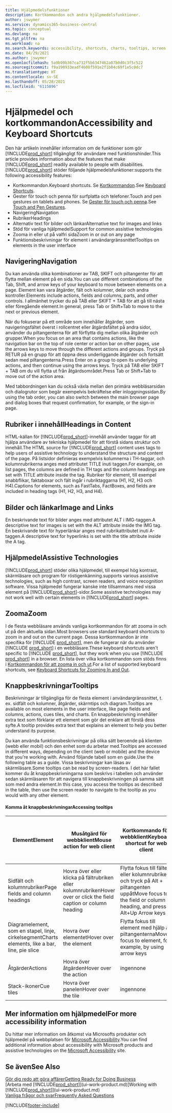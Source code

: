 ```yaml
---
title: Hjälpmedelsfunktioner
description: Kortkommandon och andra hjälpmedelsfunktioner.
author: jswymer
ms.service: dynamics365-business-central
ms.topic: conceptual
ms.devlang: na
ms.tgt_pltfrm: na
ms.workload: na
ms.search.keywords: accessibility, shortcuts, charts, tooltips, screen reader
ms.date: 04/29/2021
ms.author: jswymer
ms.openlocfilehash: 5a9b99b367ca732f5b6347462a07b0d0c3f5c522
ms.sourcegitcommit: f9a190933eadf4608f591e2f1b04c69f1e5c0dc7
ms.translationtype: HT
ms.contentlocale: sv-SE
ms.lasthandoff: 05/28/2021
ms.locfileid: "6115896"
---
```

# <a name="accessibility-and-keyboard-shortcuts"></a><span data-ttu-id="9e88a-103">Hjälpmedel och kortkommandon</span><span class="sxs-lookup"><span data-stu-id="9e88a-103">Accessibility and Keyboard Shortcuts</span></span>

<span data-ttu-id="9e88a-104">Den här artikeln innehåller information om de funktioner som gör [!INCLUDE[prod_short](includes/prod_short.md)] tillgängligt för användare med funktionshinder.</span><span class="sxs-lookup"><span data-stu-id="9e88a-104">This article provides information about the features that make [!INCLUDE[prod_short](includes/prod_short.md)] readily available to people with disabilities.</span></span> [!INCLUDE[prod_short](includes/prod_short.md)] <span data-ttu-id="9e88a-105">stöder följande hjälpmedelsfunktioner:</span><span class="sxs-lookup"><span data-stu-id="9e88a-105">supports the following accessibility features:</span></span>  

- <span data-ttu-id="9e88a-106">Kortkommandon.</span><span class="sxs-lookup"><span data-stu-id="9e88a-106">Keyboard shortcuts.</span></span> <span data-ttu-id="9e88a-107">Se [Kortkommandon](keyboard-shortcuts.md).</span><span class="sxs-lookup"><span data-stu-id="9e88a-107">See [Keyboard Shortcuts](keyboard-shortcuts.md).</span></span>
- <span data-ttu-id="9e88a-108">Gester för touch och penna för surfplatta och telefoner.</span><span class="sxs-lookup"><span data-stu-id="9e88a-108">Touch and pen gestures on tablets and phones.</span></span> <span data-ttu-id="9e88a-109">Se [Gester för touch och penna](touch-gestures.md).</span><span class="sxs-lookup"><span data-stu-id="9e88a-109">See [Touch and Pen Gestures](touch-gestures.md).</span></span>
- <span data-ttu-id="9e88a-110">Navigering</span><span class="sxs-lookup"><span data-stu-id="9e88a-110">Navigation</span></span>  
- <span data-ttu-id="9e88a-111">Rubriker</span><span class="sxs-lookup"><span data-stu-id="9e88a-111">Headings</span></span>  
- <span data-ttu-id="9e88a-112">Alternativ text för bilder och länkar</span><span class="sxs-lookup"><span data-stu-id="9e88a-112">Alternative text for images and links</span></span>  
- <span data-ttu-id="9e88a-113">Stöd för vanliga hjälpmedel</span><span class="sxs-lookup"><span data-stu-id="9e88a-113">Support for common assistive technologies</span></span> 
- <span data-ttu-id="9e88a-114">Zooma in eller ut på valfri sida</span><span class="sxs-lookup"><span data-stu-id="9e88a-114">Zoom in or out on any page</span></span>
- <span data-ttu-id="9e88a-115">Funktionsbeskrivningar för element i användargränssnittet</span><span class="sxs-lookup"><span data-stu-id="9e88a-115">Tooltips on elements in the user interface</span></span>

## <a name="navigation"></a><a name="Navigation"></a> <span data-ttu-id="9e88a-116">Navigering</span><span class="sxs-lookup"><span data-stu-id="9e88a-116">Navigation</span></span>
  
<span data-ttu-id="9e88a-117">Du kan använda olika kombinationer av TAB, SKIFT och piltangenter för att flytta mellan element på en sida.</span><span class="sxs-lookup"><span data-stu-id="9e88a-117">You can use different combinations of the Tab, Shift, and arrow keys of your keyboard to move between elements on a page.</span></span> <span data-ttu-id="9e88a-118">Element kan vara åtgärder, fält och kolumner, delar och andra kontroller.</span><span class="sxs-lookup"><span data-stu-id="9e88a-118">Elements include actions, fields and columns, parts, and other controls.</span></span> <span data-ttu-id="9e88a-119">I allmänhet trycker du på TAB eller SKIFT + TAB för att gå till nästa eller föregående element.</span><span class="sxs-lookup"><span data-stu-id="9e88a-119">In general, press Tab or Shift+Tab to move to the next or previous element.</span></span>

<span data-ttu-id="9e88a-120">När du fokuserar på ett område som innehåller åtgärder, som navigeringsfältet överst i rollcentret eller åtgärdsfältet på andra sidor, använder du piltangenterna för att förflytta dig mellan olika åtgärder och grupper.</span><span class="sxs-lookup"><span data-stu-id="9e88a-120">When you focus on an area that contains actions, like the navigation bar on the top of role center or action bar on other pages, use the arrows keys to move through the different actions and groups.</span></span> <span data-ttu-id="9e88a-121">Tryck på RETUR på en grupp för att öppna dess underliggande åtgärder och fortsätt sedan med piltangenterna.</span><span class="sxs-lookup"><span data-stu-id="9e88a-121">Press Enter on a group to open its underlying actions, and then continue using the arrows keys.</span></span> <span data-ttu-id="9e88a-122">Tryck på TAB eller SKIFT + TAB om du vill flytta ut från åtgärdsområdet.</span><span class="sxs-lookup"><span data-stu-id="9e88a-122">Press Tab or Shift+Tab to move out of the action area.</span></span>

<span data-ttu-id="9e88a-123">Med tabbordningen kan du också växla mellan den primära webbläsarsidan och dialogrutor som begär exempelvis bekräftelse eller inloggningssidan.</span><span class="sxs-lookup"><span data-stu-id="9e88a-123">By using the tab order, you can also switch between the main browser page and dialog boxes that request confirmation, for example, or the sign-in page.</span></span>  

## <a name="headings-in-content"></a><a name="Headings"></a> <span data-ttu-id="9e88a-124">Rubriker i innehåll</span><span class="sxs-lookup"><span data-stu-id="9e88a-124">Headings in Content</span></span>

<span data-ttu-id="9e88a-125">HTML-källan för [!INCLUDE[prod_short](includes/prod_short.md)]-innehåll använder taggar för att hjälpa användare av tekniska hjälpmedel för att förstå sidans struktur och innehåll.</span><span class="sxs-lookup"><span data-stu-id="9e88a-125">The HTML source for [!INCLUDE[prod_short](includes/prod_short.md)] content uses tags to help users of assistive technology to understand the structure and content of the page.</span></span> <span data-ttu-id="9e88a-126">På listsidor definieras exempelvis kolumnerna i TH-taggar, och kolumnrubrikerna anges med attributet TITLE inuti taggen.</span><span class="sxs-lookup"><span data-stu-id="9e88a-126">For example, on list pages, the columns are defined in TH tags and the column headings are set with TITLE attribute inside the tag.</span></span> <span data-ttu-id="9e88a-127">Rubriker för element, till exempel snabbflikar, faktaboxar och fält ingår i rubriktaggarna (H1, H2, H3 och H4).</span><span class="sxs-lookup"><span data-stu-id="9e88a-127">Captions for elements, such as FastTabs, FactBoxes, and fields are included in heading tags (H1, H2, H3, and H4).</span></span>  

## <a name="image-and-links"></a><a name="Images"></a> <span data-ttu-id="9e88a-128">Bilder och länkar</span><span class="sxs-lookup"><span data-stu-id="9e88a-128">Image and Links</span></span>

<span data-ttu-id="9e88a-129">En beskrivande text för bilder anges med attributet ALT i IMG-taggen.</span><span class="sxs-lookup"><span data-stu-id="9e88a-129">A descriptive text for images is set with the ALT attribute inside the IMG tag.</span></span> <span data-ttu-id="9e88a-130">En beskrivande text för hyperlänkar anges med rubrikattributet inuti A-taggen.</span><span class="sxs-lookup"><span data-stu-id="9e88a-130">A descriptive text for hyperlinks is set with the title attribute inside the A tag.</span></span>  

## <a name="assistive-technologies"></a><a name="AssistiveTech"></a> <span data-ttu-id="9e88a-131">Hjälpmedel</span><span class="sxs-lookup"><span data-stu-id="9e88a-131">Assistive Technologies</span></span>

[!INCLUDE[prod_short](includes/prod_short.md)] <span data-ttu-id="9e88a-132">stöder olika hjälpmedel, till exempel hög kontrast, skärmläsare och program för röstigenkänning.</span><span class="sxs-lookup"><span data-stu-id="9e88a-132">supports various assistive technologies, such as high contrast, screen readers, and voice recognition software.</span></span> <span data-ttu-id="9e88a-133">Vissa hjälpmedel fungerar kanske inte tillsammans med vissa element på [!INCLUDE[prod_short](includes/prod_short.md)]-sidor.</span><span class="sxs-lookup"><span data-stu-id="9e88a-133">Some assistive technologies may not work well with certain elements in [!INCLUDE[prod_short](includes/prod_short.md)] pages.</span></span>  

## <a name="zoom"></a><a name="zoom"></a> <span data-ttu-id="9e88a-134">Zooma</span><span class="sxs-lookup"><span data-stu-id="9e88a-134">Zoom</span></span>

<span data-ttu-id="9e88a-135">I de flesta webbläsare används vanliga kortkommandon för att zooma in och ut på den aktuella sidan.</span><span class="sxs-lookup"><span data-stu-id="9e88a-135">Most browsers use standard keyboard shortcuts to zoom in and out on the current page.</span></span> <span data-ttu-id="9e88a-136">Dessa kortkommandon är inte specifika för [!INCLUDE [prod_short](includes/prod_short.md)], men de fungerar när du använder [!INCLUDE [prod_short](includes/prod_short.md)] i en webbläsare.</span><span class="sxs-lookup"><span data-stu-id="9e88a-136">These keyboard shortcuts aren't specific to [!INCLUDE [prod_short](includes/prod_short.md)], but they work when you use [!INCLUDE [prod_short](includes/prod_short.md)] in a browser.</span></span> <span data-ttu-id="9e88a-137">En lista över vilka kortkommandon som stöds finns i [Kortkommandon för att zooma in och ut](keyboard-shortcuts.md#zoomshortcuts).</span><span class="sxs-lookup"><span data-stu-id="9e88a-137">For a list of supported keyboard shortcuts, see [Keyboard Shortcuts for Zooming In and Out](keyboard-shortcuts.md#zoomshortcuts).</span></span>

## <a name="tooltips"></a><span data-ttu-id="9e88a-138">Knappbeskrivningar</span><span class="sxs-lookup"><span data-stu-id="9e88a-138">Tooltips</span></span>

<span data-ttu-id="9e88a-139">Beskrivningar är tillgängliga för de flesta element i användargränssnittet, t. ex. sidfält och kolumner, åtgärder, skärmtips och diagram.</span><span class="sxs-lookup"><span data-stu-id="9e88a-139">Tooltips are available on most elements in the user interface, like page fields and columns, actions, cues tiles, and charts.</span></span> <span data-ttu-id="9e88a-140">En knappbeskrivning innehåller extra text som förklarar ett element som gör det enklare att förstå dess syfte.</span><span class="sxs-lookup"><span data-stu-id="9e88a-140">A tooltip provides extra text that explains an element to help you better understand its purpose.</span></span> 

<span data-ttu-id="9e88a-141">Du kan använda funktionsbeskrivningar på olika sätt beroende på klienten (webb eller mobil) och den enhet som du arbetar med.</span><span class="sxs-lookup"><span data-stu-id="9e88a-141">Tooltips are accessed in different ways, depending on the client (web or mobile) and the device that you're working with.</span></span> <span data-ttu-id="9e88a-142">Använd följande tabell som en guide.</span><span class="sxs-lookup"><span data-stu-id="9e88a-142">Use the following table as a guide.</span></span> <span data-ttu-id="9e88a-143">Vissa beskrivningar kan läsas av skärmläsare.</span><span class="sxs-lookup"><span data-stu-id="9e88a-143">Some tooltips can be read by screen-readers.</span></span> <span data-ttu-id="9e88a-144">I det här fallet kommer du åt knappbeskrivningarna som beskrivs i tabellen och använder sedan skärmläsaren för att navigera till knappbeskrivningen på samma sätt som med andra element.</span><span class="sxs-lookup"><span data-stu-id="9e88a-144">In this case, you access the tooltips as described in the table, then use the screen reader to navigate to the tooltip as you would with any other element.</span></span>

#### <a name="accessing-tooltips"></a><span data-ttu-id="9e88a-145">Komma åt knappbeskrivningar</span><span class="sxs-lookup"><span data-stu-id="9e88a-145">Accessing tooltips</span></span>

|<span data-ttu-id="9e88a-146">Element</span><span class="sxs-lookup"><span data-stu-id="9e88a-146">Element</span></span>|<span data-ttu-id="9e88a-147">Musåtgärd för webbklient</span><span class="sxs-lookup"><span data-stu-id="9e88a-147">Mouse action for web client</span></span>|<span data-ttu-id="9e88a-148">Kortkommando för webbklient</span><span class="sxs-lookup"><span data-stu-id="9e88a-148">Keyboard shortcut for web client</span></span>|<span data-ttu-id="9e88a-149">Tryckgester på surfplatta/telefon för mobilapp</span><span class="sxs-lookup"><span data-stu-id="9e88a-149">Touch gesture on tablet/phone for mobile app</span></span>|<span data-ttu-id="9e88a-150">Stöd för skärmläsare</span><span class="sxs-lookup"><span data-stu-id="9e88a-150">Screen reader support</span></span>|
|-------|-----------------|------------|--------------------------|---------------------|
|<span data-ttu-id="9e88a-151">Sidfält och kolumnrubriker</span><span class="sxs-lookup"><span data-stu-id="9e88a-151">Page fields and column headings</span></span>|<span data-ttu-id="9e88a-152">Hovra över eller klicka på fältrubriken eller kolumnrubriken</span><span class="sxs-lookup"><span data-stu-id="9e88a-152">Hover over or click the field caption or column heading</span></span>|<span data-ttu-id="9e88a-153">Flytta fokus till fältet eller kolumnrubriken och tryck på Alt + piltangenten uppåt</span><span class="sxs-lookup"><span data-stu-id="9e88a-153">Move focus to the field or column heading, and press Alt+Up Arrow keys</span></span>|<span data-ttu-id="9e88a-154">Tryck på fältrubriken</span><span class="sxs-lookup"><span data-stu-id="9e88a-154">Tap the field caption</span></span> |<span data-ttu-id="9e88a-155">ja</span><span class="sxs-lookup"><span data-stu-id="9e88a-155">yes</span></span>|
|<span data-ttu-id="9e88a-156">Diagramelement, som en stapel, linje, cirkelsegment</span><span class="sxs-lookup"><span data-stu-id="9e88a-156">Charts elements, like a bar, line, pie slice</span></span>|<span data-ttu-id="9e88a-157">Hovra över elementet</span><span class="sxs-lookup"><span data-stu-id="9e88a-157">Hover over the element</span></span>|<span data-ttu-id="9e88a-158">Flytta fokus till element med hjälp av piltangenterna</span><span class="sxs-lookup"><span data-stu-id="9e88a-158">Move focus to element, for example, by using arrow keys</span></span>|<span data-ttu-id="9e88a-159">Tryck och håll ned elementet</span><span class="sxs-lookup"><span data-stu-id="9e88a-159">Tap and hold the element</span></span>|<span data-ttu-id="9e88a-160">ja</span><span class="sxs-lookup"><span data-stu-id="9e88a-160">yes</span></span>|
|<span data-ttu-id="9e88a-161">Åtgärder</span><span class="sxs-lookup"><span data-stu-id="9e88a-161">Actions</span></span>|<span data-ttu-id="9e88a-162">Hovra över åtgärden</span><span class="sxs-lookup"><span data-stu-id="9e88a-162">Hover over the action</span></span>|<span data-ttu-id="9e88a-163">ingen</span><span class="sxs-lookup"><span data-stu-id="9e88a-163">none</span></span>|<span data-ttu-id="9e88a-164">ingen</span><span class="sxs-lookup"><span data-stu-id="9e88a-164">none</span></span> |<span data-ttu-id="9e88a-165">nej</span><span class="sxs-lookup"><span data-stu-id="9e88a-165">no</span></span>|
|<span data-ttu-id="9e88a-166">Stack-ikoner</span><span class="sxs-lookup"><span data-stu-id="9e88a-166">Cue tiles</span></span>|<span data-ttu-id="9e88a-167">Hovra över panelen</span><span class="sxs-lookup"><span data-stu-id="9e88a-167">Hover over the tile</span></span> |<span data-ttu-id="9e88a-168">ingen</span><span class="sxs-lookup"><span data-stu-id="9e88a-168">none</span></span>|<span data-ttu-id="9e88a-169">ingen</span><span class="sxs-lookup"><span data-stu-id="9e88a-169">none</span></span>|<span data-ttu-id="9e88a-170">nej</span><span class="sxs-lookup"><span data-stu-id="9e88a-170">no</span></span>|


<!--
- With a mouse, hover over the element.
- With keyboard, press the Alt+Up Arrow keys.
- On a tablet or phone, tap and hold on the element. To learn about more gestures, see [Touch and Pen Gestures](touch-gestures.md)

-->

## <a name="for-more-accessibility-information"></a><span data-ttu-id="9e88a-171">Mer information om hjälpmedel</span><span class="sxs-lookup"><span data-stu-id="9e88a-171">For more accessibility information</span></span>

<span data-ttu-id="9e88a-172">Du hittar mer information om åtkomst via Microsofts produkter och hjälpmedel på webbplatsen för [Microsoft Accessibility](https://go.microsoft.com/fwlink/?LinkId=262160).</span><span class="sxs-lookup"><span data-stu-id="9e88a-172">You can find additional information about accessibility with Microsoft products and assistive technologies on the [Microsoft Accessibility](https://go.microsoft.com/fwlink/?LinkId=262160) site.</span></span>

## <a name="see-also"></a><span data-ttu-id="9e88a-173">Se även</span><span class="sxs-lookup"><span data-stu-id="9e88a-173">See Also</span></span>

[<span data-ttu-id="9e88a-174">Gör dig redo att göra affärer</span><span class="sxs-lookup"><span data-stu-id="9e88a-174">Getting Ready for Doing Business</span></span>](ui-get-ready-business.md)  
<span data-ttu-id="9e88a-175">[Arbeta med [!INCLUDE[prod_short](includes/prod_short.md)]](ui-work-product.md)</span><span class="sxs-lookup"><span data-stu-id="9e88a-175">[Working with [!INCLUDE[prod_short](includes/prod_short.md)]](ui-work-product.md)</span></span>  
[<span data-ttu-id="9e88a-176">Vanliga frågor och svar</span><span class="sxs-lookup"><span data-stu-id="9e88a-176">Frequently Asked Questions</span></span>](across-faq.yml)  

[!INCLUDE[footer-include](includes/footer-banner.md)]
